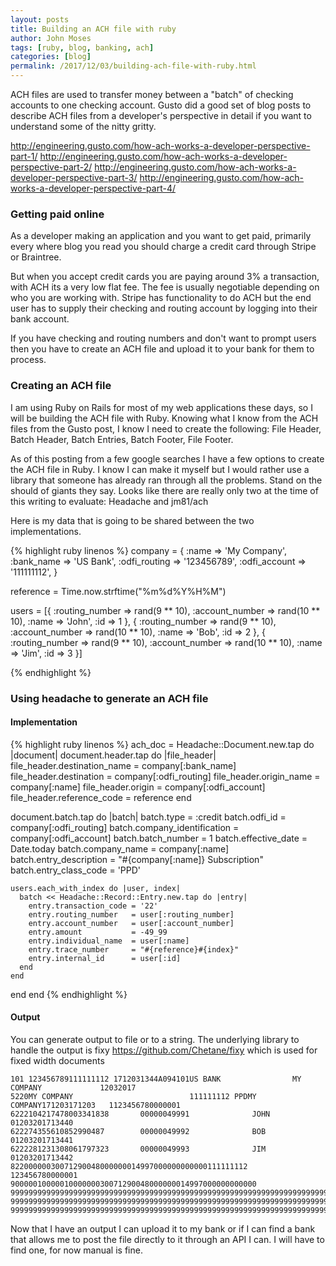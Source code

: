 ```yaml
---
layout: posts
title: Building an ACH file with ruby
author: John Moses
tags: [ruby, blog, banking, ach]
categories: [blog]
permalink: /2017/12/03/building-ach-file-with-ruby.html
---
```


ACH files are used to transfer money between a "batch" of checking accounts to one checking account.  Gusto did a good set of blog posts to describe ACH files from a developer's perspective in detail if you want to understand some of the nitty gritty.

http://engineering.gusto.com/how-ach-works-a-developer-perspective-part-1/
http://engineering.gusto.com/how-ach-works-a-developer-perspective-part-2/
http://engineering.gusto.com/how-ach-works-a-developer-perspective-part-3/
http://engineering.gusto.com/how-ach-works-a-developer-perspective-part-4/

### Getting paid online

As a developer making an application and you want to get paid, primarily every where blog you read you should charge a credit card through Stripe or Braintree.

But when you accept credit cards you are paying around 3% a transaction, with ACH its a very low flat fee.  The fee is usually negotiable depending on who you are working with.  Stripe has functionality to do ACH but the end user has to supply their checking and routing account by logging into their bank account.

If you have checking and routing numbers and don't want to prompt users then you have to create an ACH file and upload it to your bank for them to process.

### Creating an ACH file

I am using Ruby on Rails for most of my web applications these days, so I will be building the ACH file with Ruby.  Knowing what I know from the ACH files from the Gusto post, I know I need to create the following: File Header, Batch Header, Batch Entries, Batch Footer, File Footer.

As of this posting from a few google searches I have a few options to create the ACH file in Ruby.  I know I can make it myself but I would rather use a library that someone has already ran through all the problems.  Stand on the should of giants they say.  Looks like there are really only two at the time of this writing to evaluate: Headache and jm81/ach

Here is my data that is going to be shared between the two implementations.


{% highlight ruby linenos %}
company = {
  :name => 'My Company',
  :bank_name => 'US Bank',
  :odfi_routing => '123456789',
  :odfi_account => '111111112',
}

reference = Time.now.strftime("%m%d%Y%H%M")

users = [{
  :routing_number => rand(9 ** 10),
  :account_number => rand(10 ** 10),
  :name => 'John',
  :id => 1
}, {
  :routing_number => rand(9 ** 10),
  :account_number => rand(10 ** 10),
  :name => 'Bob',
  :id => 2
}, {
  :routing_number => rand(9 ** 10),
  :account_number => rand(10 ** 10),
  :name => 'Jim',
  :id => 3
}]

{% endhighlight %}

### Using headache to generate an ACH file

#### Implementation

{% highlight ruby linenos %}
ach_doc = Headache::Document.new.tap do |document|
  document.header.tap do |file_header|
    file_header.destination_name = company[:bank_name]
    file_header.destination      = company[:odfi_routing]
    file_header.origin_name      = company[:name]
    file_header.origin           = company[:odfi_account]
    file_header.reference_code   = reference
  end

  document.batch.tap do |batch|
    batch.type                   = :credit
    batch.odfi_id                = company[:odfi_routing]
    batch.company_identification = company[:odfi_account]
    batch.batch_number           = 1
    batch.effective_date         = Date.today
    batch.company_name           = company[:name]
    batch.entry_description      = "#{company[:name]} Subscription"
    batch.entry_class_code       = 'PPD'

    users.each_with_index do |user, index|
      batch << Headache::Record::Entry.new.tap do |entry|
        entry.transaction_code = '22'
        entry.routing_number   = user[:routing_number]
        entry.account_number   = user[:account_number]
        entry.amount           = -49_99
        entry.individual_name  = user[:name]
        entry.trace_number     = "#{reference}#{index}"
        entry.internal_id      = user[:id]
      end
    end
  end
end
{% endhighlight %}

#### Output

You can generate output to file or to a string.  The underlying library to handle the output is fixy https://github.com/Chetane/fixy which is used for fixed width documents

```
101 123456789111111112 1712031344A094101US BANK                MY COMPANY             12032017
5220MY COMPANY                          111111112 PPDMY COMPANY171203171203   1123456780000001
6222104217478003341838       00000049991              JOHN                    01203201713440  
622274355610852990487        00000049992              BOB                     01203201713441  
6222281231308061797323       00000049993              JIM                     01203201713442  
82200000030071290048000000014997000000000000111111112                          123456780000001
9000001000001000000030071290048000000014997000000000000                                       
9999999999999999999999999999999999999999999999999999999999999999999999999999999999999999999999
9999999999999999999999999999999999999999999999999999999999999999999999999999999999999999999999
9999999999999999999999999999999999999999999999999999999999999999999999999999999999999999999999
```

Now that I have an output I can upload it to my bank or if I can find a bank that allows me to post the file directly to it through an API I can.  I will have to find one, for now manual is fine.

